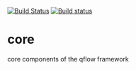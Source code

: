 [![Build Status](https://travis-ci.org/qflow/core.svg)](https://travis-ci.org/qflow/core) [![Build status](https://ci.appveyor.com/api/projects/status/787jcma1q3vjnpk4?svg=true)](https://ci.appveyor.com/project/mfojtak/core)
# core
core components of the qflow framework
